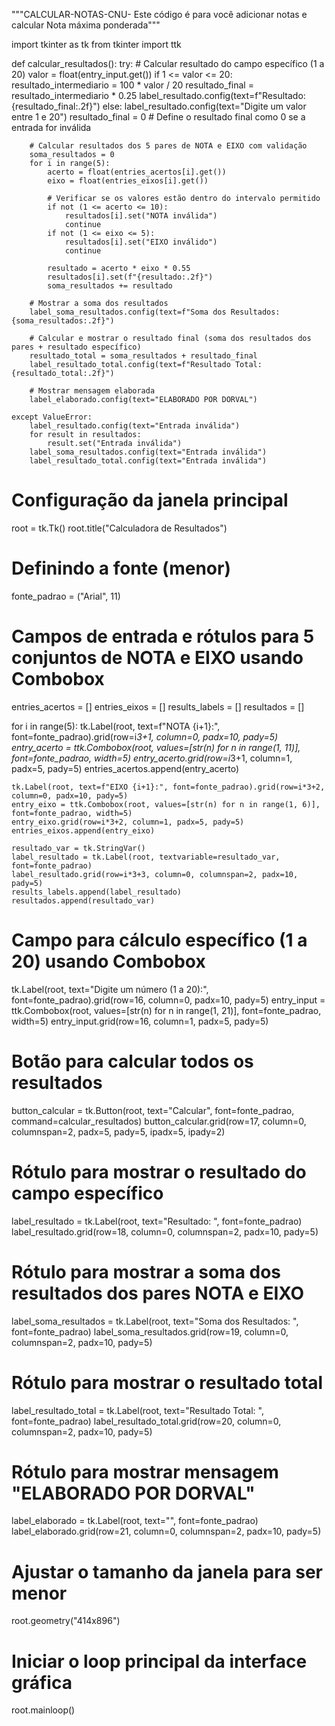 """CALCULAR-NOTAS-CNU-
Este código é para você adicionar  notas e calcular
Nota 
máxima 
ponderada"""

import tkinter as tk
from tkinter import ttk

def calcular_resultados():
    try:
        # Calcular resultado do campo específico (1 a 20)
        valor = float(entry_input.get())
        if 1 <= valor <= 20:
            resultado_intermediario = 100 * valor / 20
            resultado_final = resultado_intermediario * 0.25
            label_resultado.config(text=f"Resultado: {resultado_final:.2f}")
        else:
            label_resultado.config(text="Digite um valor entre 1 e 20")
            resultado_final = 0  # Define o resultado final como 0 se a entrada for inválida
        
        # Calcular resultados dos 5 pares de NOTA e EIXO com validação
        soma_resultados = 0
        for i in range(5):
            acerto = float(entries_acertos[i].get())
            eixo = float(entries_eixos[i].get())

            # Verificar se os valores estão dentro do intervalo permitido
            if not (1 <= acerto <= 10):
                resultados[i].set("NOTA inválida")
                continue
            if not (1 <= eixo <= 5):
                resultados[i].set("EIXO inválido")
                continue

            resultado = acerto * eixo * 0.55
            resultados[i].set(f"{resultado:.2f}")
            soma_resultados += resultado
        
        # Mostrar a soma dos resultados
        label_soma_resultados.config(text=f"Soma dos Resultados: {soma_resultados:.2f}")
        
        # Calcular e mostrar o resultado final (soma dos resultados dos pares + resultado específico)
        resultado_total = soma_resultados + resultado_final
        label_resultado_total.config(text=f"Resultado Total: {resultado_total:.2f}")

        # Mostrar mensagem elaborada
        label_elaborado.config(text="ELABORADO POR DORVAL")

    except ValueError:
        label_resultado.config(text="Entrada inválida")
        for result in resultados:
            result.set("Entrada inválida")
        label_soma_resultados.config(text="Entrada inválida")
        label_resultado_total.config(text="Entrada inválida")

# Configuração da janela principal
root = tk.Tk()
root.title("Calculadora de Resultados")

# Definindo a fonte (menor)
fonte_padrao = ("Arial", 11)

# Campos de entrada e rótulos para 5 conjuntos de NOTA e EIXO usando Combobox
entries_acertos = []
entries_eixos = []
results_labels = []
resultados = []

for i in range(5):
    tk.Label(root, text=f"NOTA {i+1}:", font=fonte_padrao).grid(row=i*3+1, column=0, padx=10, pady=5)
    entry_acerto = ttk.Combobox(root, values=[str(n) for n in range(1, 11)], font=fonte_padrao, width=5)
    entry_acerto.grid(row=i*3+1, column=1, padx=5, pady=5)
    entries_acertos.append(entry_acerto)
    
    tk.Label(root, text=f"EIXO {i+1}:", font=fonte_padrao).grid(row=i*3+2, column=0, padx=10, pady=5)
    entry_eixo = ttk.Combobox(root, values=[str(n) for n in range(1, 6)], font=fonte_padrao, width=5)
    entry_eixo.grid(row=i*3+2, column=1, padx=5, pady=5)
    entries_eixos.append(entry_eixo)
    
    resultado_var = tk.StringVar()
    label_resultado = tk.Label(root, textvariable=resultado_var, font=fonte_padrao)
    label_resultado.grid(row=i*3+3, column=0, columnspan=2, padx=10, pady=5)
    results_labels.append(label_resultado)
    resultados.append(resultado_var)

# Campo para cálculo específico (1 a 20) usando Combobox
tk.Label(root, text="Digite um número (1 a 20):", font=fonte_padrao).grid(row=16, column=0, padx=10, pady=5)
entry_input = ttk.Combobox(root, values=[str(n) for n in range(1, 21)], font=fonte_padrao, width=5)
entry_input.grid(row=16, column=1, padx=5, pady=5)

# Botão para calcular todos os resultados
button_calcular = tk.Button(root, text="Calcular", font=fonte_padrao, command=calcular_resultados)
button_calcular.grid(row=17, column=0, columnspan=2, padx=5, pady=5, ipadx=5, ipady=2)

# Rótulo para mostrar o resultado do campo específico
label_resultado = tk.Label(root, text="Resultado: ", font=fonte_padrao)
label_resultado.grid(row=18, column=0, columnspan=2, padx=10, pady=5)

# Rótulo para mostrar a soma dos resultados dos pares NOTA e EIXO
label_soma_resultados = tk.Label(root, text="Soma dos Resultados: ", font=fonte_padrao)
label_soma_resultados.grid(row=19, column=0, columnspan=2, padx=10, pady=5)

# Rótulo para mostrar o resultado total
label_resultado_total = tk.Label(root, text="Resultado Total: ", font=fonte_padrao)
label_resultado_total.grid(row=20, column=0, columnspan=2, padx=10, pady=5)

# Rótulo para mostrar mensagem "ELABORADO POR DORVAL"
label_elaborado = tk.Label(root, text="", font=fonte_padrao)
label_elaborado.grid(row=21, column=0, columnspan=2, padx=10, pady=5)

# Ajustar o tamanho da janela para ser menor
root.geometry("414x896")

# Iniciar o loop principal da interface gráfica
root.mainloop()
